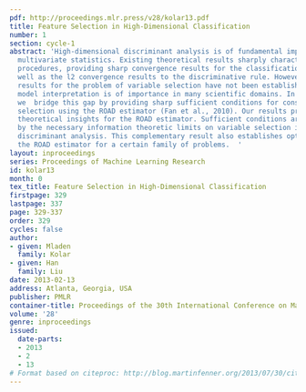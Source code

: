 ```yaml
---
pdf: http://proceedings.mlr.press/v28/kolar13.pdf
title: Feature Selection in High-Dimensional Classification
number: 1
section: cycle-1
abstract: 'High-dimensional discriminant analysis is of fundamental importance in
  multivariate statistics. Existing theoretical results sharply characterize different
  procedures, providing sharp convergence results for the classification risk, as
  well as the l2 convergence results to the discriminative rule. However, sharp theoretical
  results for the problem of variable selection have not been established, even though
  model interpretation is of importance in many scientific domains. In this paper,
  we  bridge this gap by providing sharp sufficient conditions for consistent variable
  selection using the ROAD estimator (Fan et al., 2010). Our results provide novel
  theoretical insights for the ROAD estimator. Sufficient conditions are complemented
  by the necessary information theoretic limits on variable selection in high-dimensional
  discriminant analysis. This complementary result also establishes optimality of
  the ROAD estimator for a certain family of problems.  '
layout: inproceedings
series: Proceedings of Machine Learning Research
id: kolar13
month: 0
tex_title: Feature Selection in High-Dimensional Classification
firstpage: 329
lastpage: 337
page: 329-337
order: 329
cycles: false
author:
- given: Mladen
  family: Kolar
- given: Han
  family: Liu
date: 2013-02-13
address: Atlanta, Georgia, USA
publisher: PMLR
container-title: Proceedings of the 30th International Conference on Machine Learning
volume: '28'
genre: inproceedings
issued:
  date-parts:
  - 2013
  - 2
  - 13
# Format based on citeproc: http://blog.martinfenner.org/2013/07/30/citeproc-yaml-for-bibliographies/
---
```

